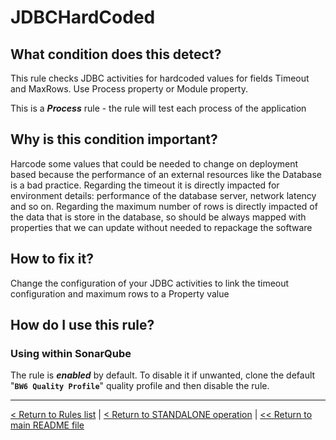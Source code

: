 # JDBCHardCoded

## What condition does this detect?

This rule checks JDBC activities for hardcoded values for fields Timeout and MaxRows. Use Process property or Module property.

This is a ***Process*** rule - the rule will test each process of the application

## Why is this condition important?

Harcode some values that could be needed to change on deployment based because the performance of an external resources like the Database is a bad practice. Regarding the timeout it is directly impacted for environment details: performance of the database server, network latency and so on. Regarding the maximum number of rows is directly impacted of the data that is store in the database, so should be always mapped with properties that we can update without needed to repackage the software

## How to fix it?

Change the configuration of your JDBC activities to link the timeout configuration and maximum rows to a Property value

## How do I use this rule?

### Using within SonarQube

The rule is **_enabled_** by default. To disable it if unwanted, clone the default "**`BW6 Quality Profile`**" quality profile and then disable the rule.

---
[< Return to Rules list](./RULES.md) | [< Return to STANDALONE operation](../STANDALONE.md) | [<< Return to main README file](../../README.md)
